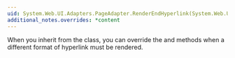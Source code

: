 ```yaml
---
uid: System.Web.UI.Adapters.PageAdapter.RenderEndHyperlink(System.Web.UI.HtmlTextWriter)
additional_notes.overrides: *content
---
```


<p>When you inherit from the <xref href="System.Web.UI.Adapters.PageAdapter"></xref> class, you can override the <xref href="System.Web.UI.Adapters.PageAdapter.RenderEndHyperlink(System.Web.UI.HtmlTextWriter)"></xref> and <xref href="System.Web.UI.Adapters.PageAdapter.RenderBeginHyperlink*"></xref> methods when a different format of hyperlink must be rendered.</p>


